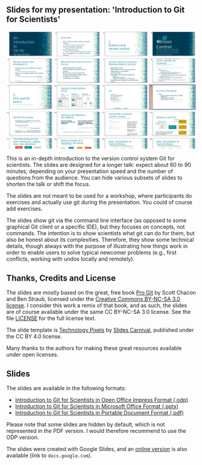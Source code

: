 
## Slides for my presentation: 'Introduction to Git for Scientists'

![Fig1](./preview_git_introduction_for_scientists_slides.jpg?raw=true "Preview of the presentation slides for 'Introduction to Git for Scientists'.")

This is an in-depth introduction to the version control system Git for scientists. The slides are designed for a longer talk: expect about 60 to 90 minutes, depending on your presentation speed and the number of questions from the audience. You can hide various subsets of slides to shorten the talk or shift the focus.

The slides are not meant to be used for a workshop, where participants do exercises and actually use git during the presentation. You could of course add exercises.

The slides show git via the command line interface (as opposed to some graphical Git client or a specific IDE), but they focuses on concepts, not commands. The intention is to show scientists what git can do for them, but also be honest about its complexities. Therefore, they show some technical details, though always with the purpose of illustrating how things work in order to enable users to solve typical newcomer problems (e.g., first conflicts, working with undos locally and remotely).

## Thanks, Credits and License

The slides are mostly based on the great, free book [Pro Git](https://git-scm.com/book/) by Scott Chacon and Ben Straub, licensed under the [Creative Commons BY-NC-SA 3.0 license](https://creativecommons.org/licenses/by-nc-sa/3.0/). I consider this work a remix of that book, and as such, the slides are of course available under the same CC BY-NC-SA 3.0 license. See the file [LICENSE](./LICENSE) for the full license text.

The slide template is [Technology Pixels](https://www.slidescarnival.com/mowbray-free-presentation-template/1932) by [Slides Carnival](http://www.slidescarnival.com/), published under the CC BY 4.0 license.

Many thanks to the authors for making these great resources available under open licenses.


## Slides

The slides are available in the following formats:

* [Introduction to Git for Scientists in Open Office Impress Format (.odp)](./Git_Introduction_for_Scientists.odp)
* [Introduction to Git for Scientists in Microsoft Office Format (.pptx)](./Git_Introduction_for_Scientists.pptx)
* [Introduction to Git for Scientists in Portable Document Format (.pdf)](./Git_Introduction_for_Scientists.pdf)

Please note that some slides are hidden by default, which is not represented in the PDF version. I would therefore recommend to use the ODP version.

The slides were created with Google Slides, and an [online version](https://docs.google.com/presentation/d/19YNqsmU-QLbw1drxVi0ErdI-KFWEu0g_8MaUfTRgXyc/edit?skip_itp2_check=true#slide=id.g215f91de257_0_149) is also available (link to `docs.google.com`).




